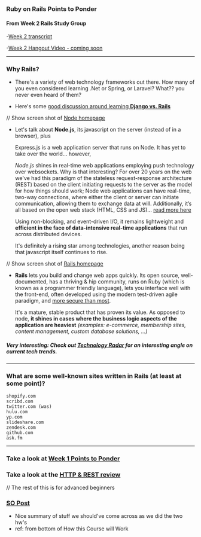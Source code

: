 ### Ruby on Rails Points to Ponder 

#### From Week 2 Rails Study Group


-[Week 2 transcript](https://github.com/afshinator/OdinRailsStudyGroup/blob/master/week2-transcript.md)

-[Week 2 Hangout Video - coming soon]()


---

### Why Rails?

- There's a variety of web technology frameworks out there.  How many of you even considered learning .Net or
    Spring, or Laravel?   What?? you never even heard of them?

- Here's some [good discussion around learning **Django vs. Rails**](http://www.quora.com/Ruby-vs-Python/Which-should-I-learn-Django-or-Rails)


// Show screen shot of [Node homepage](http://nodejs.org/)
- Let's talk about **Node.js**, its javascript on the server (instead of in a browser), plus
 
    Express.js is a web application server that runs on Node.  It has yet to take over the world... however,

	*Node.js* shines in real-time web applications employing push technology over websockets. Why is that interesting? For over 20 years on the web we've had this paradigm of the stateless request-response architecture (REST) based on the client initiating requests to the server as the model for how things should work; Node web applications can have real-time, two-way connections, where either the client or server can initiate communication, allowing them to exchange data at will. Additionally, it’s all based on the open web stack (HTML, CSS and JS)... [read more here](http://www.toptal.com/nodejs/why-the-hell-would-i-use-node-js)

	Using non-blocking, and event-driven I/O, it remains lightweight and **efficient in the face of data-intensive real-time applications** that run across distributed devices.  
    
    It's definitely a rising star among technologies, another reason being that javascript itself continues to rise.

// Show screen shot of [Rails homepage](http://rubyonrails.org/)

- **Rails** lets you build and change web apps quickly.  Its open source, well-documented, has a thriving & hip
	community, runs on Ruby (which is known as a programmer friendly language), lets you interface well with the front-end, often developed using the modern test-driven agile paradigm, and [more secure than most](http://youtu.be/2Ex8EEv-WPs). 

	It's a mature, stable product that has proven its value.  As opposed to node, **it shines in cases where the
	business logic aspects of the application are heaviest** *(examples: e-commerce, membership sites, content management, custom database solutions, ...)*


##### Very interesting: Check out [Technology Radar](http://www.thoughtworks.com/radar/#/) for an interesting angle on current tech trends.

---

### What are some well-known sites written in Rails (at least at some point)?

	shopify.com
	scribd.com
	twitter.com (was)
	hulu.com
	yp.com
	slideshare.com
	zendesk.com
	github.com
	ask.fm

---

<a name="http"></a>
### Take a look at [Week 1 Points to Ponder](https://github.com/afshinator/OdinRailsStudyGroup/blob/master/week1-pointsToPonder.md)

### Take a look at the [HTTP & REST review](https://github.com/afshinator/OdinRailsStudyGroup/blob/master/week2-HTTP.md)

// The rest of this is for advanced beginners

### [SO Post](http://stackoverflow.com/questions/5205002/summary-of-ruby-on-rails-fundamental-concepts)  

- Nice summary of stuff we should've come across as we did the two hw's
- ref: from bottom of How this Course will Work

